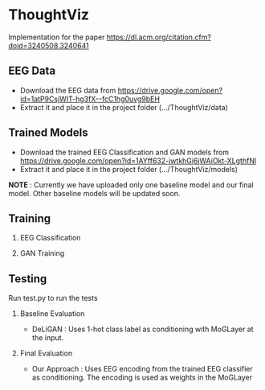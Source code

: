 # ThoughtViz
Implementation for the paper https://dl.acm.org/citation.cfm?doid=3240508.3240641

## EEG Data

* Download the EEG data from https://drive.google.com/open?id=1atP9CsjWIT-hg3fX--fcC1hg0uvg9bEH
* Extract it and place it in the project folder (.../ThoughtViz/data)

## Trained Models

* Download the trained EEG Classification and GAN models from https://drive.google.com/open?id=1AYff632-iwtkhGi6jWAiOkt-XLgthfNl 
* Extract it and place it in the project folder (.../ThoughtViz/models)

**NOTE** : Currently we have uploaded only one baseline model and our final model. Other baseline models will be updated soon. 

## Training

1. EEG Classification

2. GAN Training

## Testing

Run test.py to run the tests 

1. Baseline Evaluation

   * DeLiGAN : Uses 1-hot class label as conditioning with MoGLayer at the input.


2. Final Evaluation

   * Our Approach : Uses EEG encoding from the trained EEG classifier as conditioning. The encoding is used as weights in the MoGLayer

